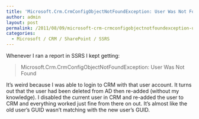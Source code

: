 ```yaml
---
title: 'Microsoft.Crm.CrmConfigObjectNotFoundException: User Was Not Found'
author: admin
layout: post
permalink: /2011/08/09/microsoft-crm-crmconfigobjectnotfoundexception-user-was-not-found/
categories:
  - Microsoft / CRM / SharePoint / SSRS
---
```



Whenever I ran a report in SSRS I kept getting:

> Microsoft.Crm.CrmConfigObjectNotFoundException: User Was Not Found

It’s weird because I was able to login to CRM with that user account. It turns out that the user had been deleted from AD then re-added (without my knowledge). I disabled the current user in CRM and re-added the user to CRM and everything worked just fine from there on out. It’s almost like the old user’s GUID wasn’t matching with the new user’s GUID.
